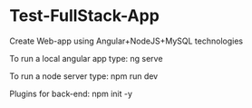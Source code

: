 # Test-FullStack-App
 Create Web-app using Angular+NodeJS+MySQL technologies

To run a local angular app type:  ng serve

To run a node server type:  npm run dev

Plugins for back-end: 
npm init -y
